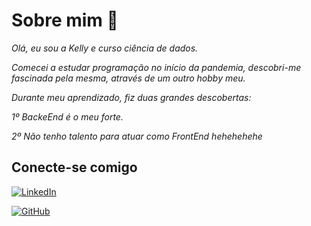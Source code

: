 # Sobre mim 🍄
 _Olá, eu sou a Kelly e curso ciência de dados._

_Comecei a estudar programação no início da pandemia, descobri-me fascinada pela mesma, através de um outro hobby meu._

_Durante meu aprendizado, fiz duas grandes descobertas:_

_1º BackeEnd é o meu forte._

_2º Não tenho talento para atuar como FrontEnd hehehehehe_

## Conecte-se comigo
[![LinkedIn](https://img.shields.io/badge/LinkedIn-0077B5?style=for-the-badge&logo=linkedin&logoColor=white)](https://www.linkedin.com/in/kelly-santos-7438851bb/)

[![GitHub](https://img.shields.io/badge/GitHub-100000?style=for-the-badge&logo=github&logoColor=white)](https://github.com/santosKelly)


